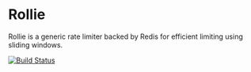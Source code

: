 # Rollie

Rollie is a generic rate limiter backed by Redis for efficient limiting using sliding windows.

[![Build Status](https://travis-ci.org/zldavis/rollie.svg?branch=master)](https://travis-ci.org/zldavis/rollie)